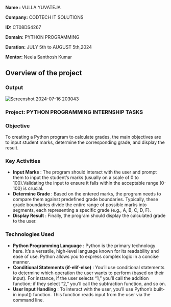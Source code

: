 **Name :** VULLA YUVATEJA

**Company:** CODTECH IT SOLUTIONS

**ID:** CT08DS4267

**Domain:** PYTHON PROGRAMMING

**Duration:** JULY 5th to AUGUST 5th,2024

**Mentor:** Neela Santhosh Kumar


## Overview of the project

### Output
![Screenshot 2024-07-16 203043](https://github.com/user-attachments/assets/a91016bd-e38a-4b8e-adc4-4697cce34107)


### Project: PYTHON PROGRAMMING INTERNSHIP TASKS 

### Objective
To creating a Python program to calculate grades, the main objectives are to input student marks, determine the corresponding grade, and display the result.


### Key Activities

- **Input Marks** : The program should interact with the user and prompt them to input the student’s marks (usually on a scale of 0 to 100).Validating the input to ensure it falls within the acceptable range (0-100) is crucial.
- **Determine Grade** : Based on the entered marks, the program needs to compare them against predefined grade boundaries.
Typically, these grade boundaries divide the entire range of possible marks into segments, each representing a specific grade (e.g., A, B, C, D, F).
- **Display Result** : Finally, the program should display the calculated grade to the user.


### Technologies Used

- **Python Programming Language** : Python is the primary technology here. It’s a versatile, high-level language known for its readability and ease of use. Python allows you to express complex logic in a concise manner.
- **Conditional Statements (if-elif-else)** : You’ll use conditional statements to determine which operation the user wants to perform (based on their input).
For instance, if the user selects “1,” you’ll call the addition function; if they select “2,” you’ll call the subtraction function, and so on.
- **User Input Handling** : To interact with the user, you’ll use Python’s built-in input() function. This function reads input from the user via the command line.
